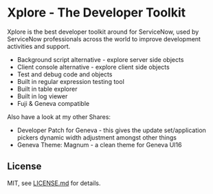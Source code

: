 # Xplore - The Developer Toolkit

Xplore is the best developer toolkit around for ServiceNow, used by ServiceNow professionals across the world to improve development activities and support.

- Background script alternative - explore server side objects
- Client console alternative - explore client side objects
- Test and debug code and objects
- Built in regular expression testing tool
- Built in table explorer
- Built in log viewer
- Fuji & Geneva compatible

Also have a look at my other Shares:
- Developer Patch for Geneva - this gives the update set/application pickers dynamic width adjustment amongst other things
- Geneva Theme: Magnum - a clean theme for Geneva UI16


## License

MIT, see [LICENSE.md](https://github.com/sn-developer/xplore/blob/master/LICENSE.md) for details.
